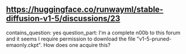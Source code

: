 ## https://huggingface.co/runwayml/stable-diffusion-v1-5/discussions/23

contains_question: yes
question_part: I'm a complete n00b to this forum and it seems I require permission to download the file "v1-5-pruned-emaonly.ckpt". How does one acquire this?